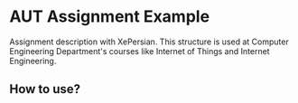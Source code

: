 # AUT Assignment Example

Assignment description with XePersian. This structure is used at Computer Engineering Department's courses like Internet of Things and Internet Engineering.


## How to use?
